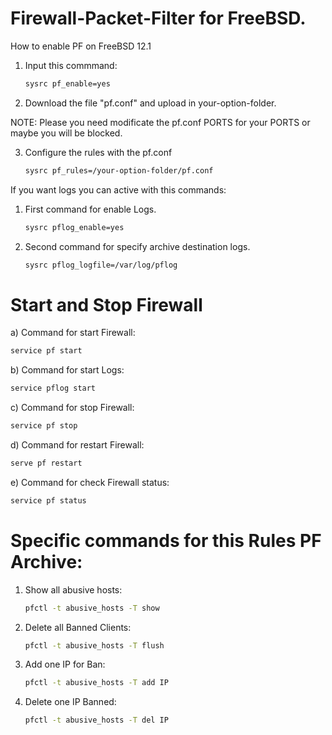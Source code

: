 <!--
*** Firewall-Packet-Filter
*** Packet Filter for FreeBSD Firewall
-->

# Firewall-Packet-Filter for FreeBSD.

How to enable PF on FreeBSD 12.1

1. Input this commmand:

   ```sh
   sysrc pf_enable=yes
   ```
2. Download the file "pf.conf" and upload in your-option-folder. 

NOTE: Please you need modificate the pf.conf PORTS for your PORTS or maybe you will be blocked.

3. Configure the rules with the pf.conf

   ```sh
   sysrc pf_rules=/your-option-folder/pf.conf
   ````
   
If you want logs you can active with this commands:

1. First command for enable Logs.

   ```sh
   sysrc pflog_enable=yes
   ```
   
2. Second command for specify archive destination logs.

   ```sh
   sysrc pflog_logfile=/var/log/pflog
   ```
      
# Start and Stop Firewall

a) Command for start Firewall:

   ```sh
   service pf start
   ```
   
b) Command for start Logs:

   ```sh
   service pflog start
   ```
   
c) Command for stop Firewall:

   ```sh
   service pf stop
   ```
   
d) Command for restart Firewall:

   ```sh
   serve pf restart
   ```

e) Command for check Firewall status:

   ```sh
   service pf status
   ```
   
# Specific commands for this Rules PF Archive:

1. Show all abusive hosts:

   ```sh
   pfctl -t abusive_hosts -T show
   ```
2. Delete all Banned Clients:

   ```sh
   pfctl -t abusive_hosts -T flush
   ```
3. Add one IP for Ban:

   ```sh
   pfctl -t abusive_hosts -T add IP
   ```
4. Delete one IP Banned:

   ```sh
   pfctl -t abusive_hosts -T del IP
   ```
   

